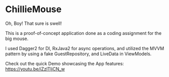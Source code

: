 # ChillieMouse
Oh, Boy! That sure is swell!

This is a proof-of-concept application done as a coding assignment for the big mouse. 

I used Dagger2 for DI, RxJava2 for async operations, and utilized the MVVM pattern by using a fake GuestRepository, and LiveData in ViewModels.

Check out the quick Demo showcasing the App features:
https://youtu.be/iZzlTIjCN_w
